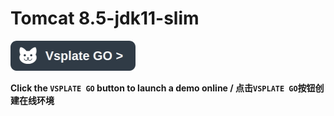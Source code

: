 # Tomcat 8.5-jdk11-slim

<a href="https://www.vsplate.com/?docker-compose=https://github.com/vsplate/dcenvs/tomcat/8.5-jdk11-slim"><img alt="VSPLATE GO" src="https://raw.githubusercontent.com/vsplate/images/master/vsgo_btn.png" width="200px"></a>

**Click the `VSPLATE GO` button to launch a demo online / 点击`VSPLATE GO`按钮创建在线环境**